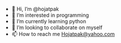 - 👋 Hi, I’m @hojatpak
- 👀 I’m interested in programming 
- 🌱 I’m currently learning python
- 💞️ I’m looking to collaborate on myself 
- 📫 How to reach me 
Hojatpak@yahoo.com 

<!---
hojatpak/hojatpak is a ✨ special ✨ repository because its `README.md` (this file) appears on your GitHub profile.
You can click the Preview link to take a look at your changes.
--->

